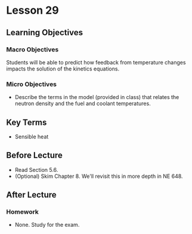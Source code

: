 # Lesson 29

## Learning Objectives

### Macro Objectives

Students will be able to predict how feedback from temperature changes impacts the solution of
the kinetics equations.

### Micro Objectives

 - Describe the terms in the model (provided in class) that relates the neutron density and the fuel and coolant temperatures.

## Key Terms

 - Sensible heat


## Before Lecture

  - Read Section 5.6.
  - (Optional) Skim Chapter 8.  We'll revisit this in more depth in NE 648.

## After Lecture

### Homework

  - None.  Study for the exam.
